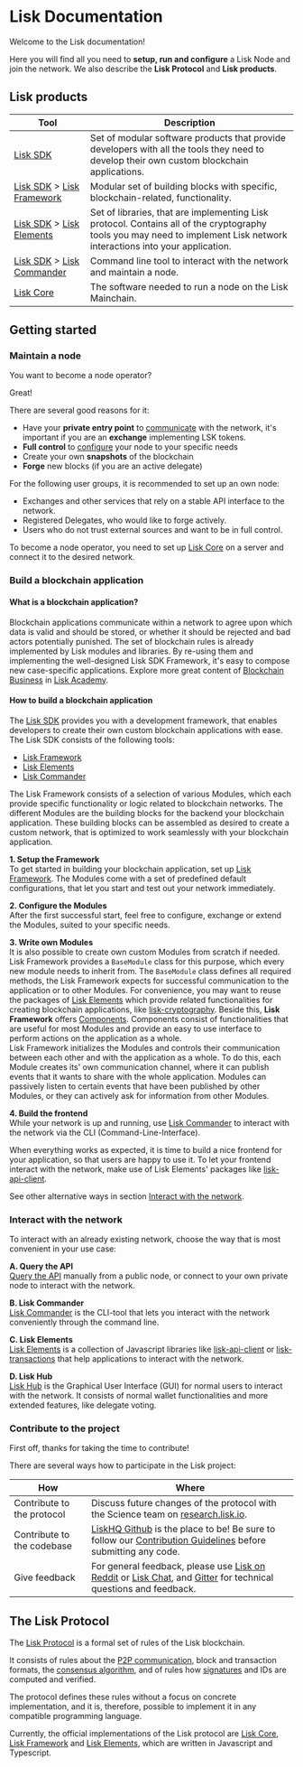 # Lisk Documentation

Welcome to the Lisk documentation!

Here you will find all you need to **setup, run and configure**  a Lisk Node and join the network. 
We also describe the **Lisk Protocol**  and **Lisk products**.

## Lisk products

Tool                                                         | Description
------------------------------------------------------------ | --------------------------------------------------
[Lisk SDK](../lisk-sdk/introduction.md) |  Set of modular software products that provide developers with all the tools they need to develop their own custom blockchain applications.
[Lisk SDK](../lisk-sdk/introduction.md) > [Lisk Framework](../lisk-sdk/lisk-framework/introduction.md) | Modular set of building blocks with specific, blockchain-related, functionality.
[Lisk SDK](../lisk-sdk/introduction.md) > [Lisk Elements](../lisk-sdk/lisk-elements/introduction.md)   | Set of libraries, that are implementing Lisk protocol. Contains all of the cryptography tools you may need to implement Lisk network interactions into your application.
[Lisk SDK](../lisk-sdk/introduction.md) > [Lisk Commander](../lisk-sdk/lisk-commander/introduction.md) | Command line tool to interact with the network and maintain a node.
[Lisk Core](../lisk-core/introduction.md)                    | The software needed to run a node on the Lisk Mainchain.

## Getting started

### Maintain a node

You want to become a node operator?

Great!

There are several good reasons for it:

- Have your **private entry point** to [communicate](../lisk-core/api) with the network, it's important if you are an **exchange** implementing LSK tokens.
- **Full control** to [configure](../lisk-core/configuration.md) your node to your specific needs
- Create your own **snapshots** of the blockchain
- **Forge** new blocks (if you are an active delegate)

For the following user groups, it is recommended to set up an own node:

- Exchanges and other services that rely on a stable API interface to the network.
- Registered Delegates, who would like to forge actively.
- Users who do not trust external sources and want to be in full control.

To become a node operator, you need to set up [Lisk Core](../lisk-core/introduction.md) on a server and connect it to the desired network.

### Build a blockchain application

#### What is a blockchain application?

Blockchain applications communicate within a network to agree upon which data is valid and should be stored, or whether it should be rejected and bad actors potentially punished.
The set of blockchain rules is already implemented by Lisk modules and libraries.
By re-using them and implementing the well-designed Lisk SDK Framework, it's easy to compose new case-specific applications.
Explore more great content of [Blockchain Business](https://lisk.io/academy/blockchain-business) in [Lisk Academy](https://lisk.io/academy).

#### How to build a blockchain application

The [Lisk SDK](../lisk-sdk/introduction.md) provides you with a development framework, that enables developers to create their own custom blockchain applications with ease.
The Lisk SDK consists of the following tools:

- [Lisk Framework](../lisk-sdk/lisk-framework/introduction.md)
- [Lisk Elements](../lisk-sdk/lisk-elements/introduction.md)
- [Lisk Commander](../lisk-sdk/lisk-commander/introduction.md)

The Lisk Framework consists of a selection of various Modules, which each provide specific functionality or logic related to blockchain networks.
The different Modules are the building blocks for the backend your blockchain application.
These building blocks can be assembled as desired to create a custom network, that is optimized to work seamlessly with your blockchain application.

**1. Setup the Framework**<br>
To get started in building your blockchain application, set up [Lisk Framework](../lisk-sdk/lisk-framework/introduction.md).
The Modules come with a set of predefined default configurations, that let you start and test out your network immediately.

**2. Configure the Modules**<br>
After the first successful start, feel free to configure, exchange or extend the Modules, suited to your specific needs.

**3. Write own Modules**<br>
It is also possible to create own custom Modules from scratch if needed.
Lisk Framework provides a `BaseModule` class for this purpose, which every new module needs to inherit from.
The `BaseModule` class defines all required methods, the Lisk Framework expects for successful communication to the application or to other Modules.
For convenience, you may want to reuse the packages of [Lisk Elements](../lisk-sdk/lisk-elements/introduction.md) which provide related functionalities for creating blockchain applications, like [lisk-cryptography](../lisk-sdk/lisk-elements/packages/cryptography.md).
Beside this, **Lisk Framework** offers [Components](../lisk-sdk/lisk-framework/introduction.md).
Components consist of functionalities that are useful for most Modules and provide an easy to use interface to perform actions on the application as a whole.
<br>Lisk Framework initializes the Modules and controls their communication between each other and with the application as a whole.
To do this, each Module creates its' own communication channel, where it can publish events that it wants to share with the whole application.
Modules can passively listen to certain events that have been published by other Modules, or they can actively ask for information from other Modules.

**4. Build the frontend**<br>
While your network is up and running, use [Lisk Commander](../lisk-sdk/lisk-commander/introduction.md) to interact with the network via the CLI (Command-Line-Interface).

When everything works as expected, it is time to build a nice frontend for your application, so that users are happy to use it.
To let your frontend interact with the network, make use of Lisk Elements' packages like [lisk-api-client](../lisk-sdk/lisk-elements/packages/api-client.md).

See other alternative ways in section [Interact with the network](#interact-with-the-network).

### Interact with the network

To interact with an already existing network, choose the way that is most convenient in your use case:

**A. Query the API**<br>
[Query the API](https://lisk.io/documentation/lisk-core/api) manually from a public node, or connect to your own private node to interact with the network.

**B. Lisk Commander**<br>
[Lisk Commander](../lisk-sdk/lisk-commander/introduction.md) is the CLI-tool that lets you interact with the network conveniently through the command line.

**C. Lisk Elements**<br>
[Lisk Elements](../lisk-sdk/lisk-elements/introduction.md) is a collection of Javascript libraries like [lisk-api-client](../lisk-sdk/lisk-elements/packages/api-client.md) or [lisk-transactions](../lisk-sdk/lisk-elements/packages/transactions.md) that help applications to interact with the network.

**D. Lisk Hub**<br>
[Lisk Hub](https://lisk.io/hub) is the Graphical User Interface (GUI) for normal users to interact with the network.
It consists of normal wallet functionalities and more extended features, like delegate voting.

### Contribute to the project

First off, thanks for taking the time to contribute!

There are several ways how to participate in the Lisk project:

 How                       | Where
-------------------------  | -------------------------------------------------------------------------------------------------------------------
Contribute to the protocol | Discuss future changes of the protocol with the Science team on [research.lisk.io](https://research.lisk.io/).
Contribute to the codebase | [LiskHQ Github](https://github.com/LiskHQ) is the place to be! Be sure to follow our [Contribution Guidelines](https://github.com/LiskHQ/lisk-sdk/blob/development/docs/CONTRIBUTING.md) before submitting any code.
Give feedback              | For general feedback, please use [Lisk on Reddit](https://www.reddit.com/r/Lisk/) or [Lisk Chat](https://lisk.chat/), and [Gitter](https://gitter.im/LiskHQ/lisk) for technical questions and feedback.

## The Lisk Protocol

The [Lisk Protocol](../lisk-protocol/introduction.md) is a formal set of rules of the Lisk blockchain.

It consists of rules about the [P2P communication](https://lisk.io/academy/blockchain-basics/how-does-blockchain-work/what-is-a-peer-to-peer-network), block and transaction formats, the [consensus algorithm](https://lisk.io/academy/blockchain-basics/how-does-blockchain-work/consensus-protocols), and of rules how [signatures](https://lisk.io/academy/blockchain-basics/how-does-blockchain-work/digital-signatures) and IDs are computed and verified.

The protocol defines these rules without a focus on concrete implementation, and it is, therefore, possible to implement it in any compatible programming language.

Currently, the official implementations of the Lisk protocol are [Lisk Core](../lisk-core/introduction.md), [Lisk Framework](../lisk-sdk/lisk-framework/introduction.md) and [Lisk Elements](../lisk-sdk/lisk-elements/introduction.md), which are written in Javascript and Typescript.
